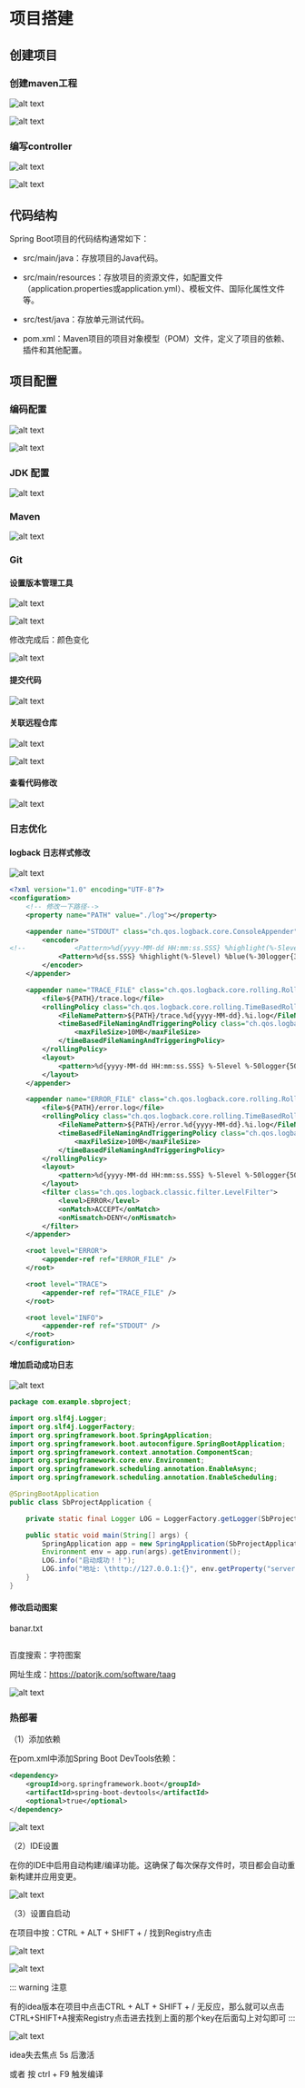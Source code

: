 # 项目搭建

## 创建项目

### 创建maven工程

![alt text](img/image-1.png)

![alt text](img/image-2.png)

### 编写controller

![alt text](img/image-3.png)

![alt text](img/image-7.png)


## 代码结构

Spring Boot项目的代码结构通常如下：

- src/main/java：存放项目的Java代码。

- src/main/resources：存放项目的资源文件，如配置文件（application.properties或application.yml）、模板文件、国际化属性文件等。

- src/test/java：存放单元测试代码。

- pom.xml：Maven项目的项目对象模型（POM）文件，定义了项目的依赖、插件和其他配置。


## 项目配置

### 编码配置

![alt text](img/image-8.png)

![alt text](img/image-9.png)

### JDK 配置

![alt text](img/image-5.png)

### Maven

![alt text](img/image-4.png)

### Git

#### 设置版本管理工具

![alt text](img/image-10.png)

![alt text](img/image-11.png)

修改完成后：颜色变化

![alt text](img/image-12.png)

#### 提交代码

![alt text](img/image-13.png)

#### 关联远程仓库

![alt text](img/image-14.png)

![alt text](img/image-15.png)

#### 查看代码修改

![alt text](img/image-18.png)

### 日志优化

#### logback 日志样式修改

![alt text](img/image-16.png)

```xml
<?xml version="1.0" encoding="UTF-8"?>
<configuration>
    <!-- 修改一下路径-->
    <property name="PATH" value="./log"></property>

    <appender name="STDOUT" class="ch.qos.logback.core.ConsoleAppender">
        <encoder>
<!--            <Pattern>%d{yyyy-MM-dd HH:mm:ss.SSS} %highlight(%-5level) %blue(%-50logger{50}:%-4line) %thread %green(%-18X{LOG_ID}) %msg%n</Pattern>-->
            <Pattern>%d{ss.SSS} %highlight(%-5level) %blue(%-30logger{30}:%-4line) %thread %green(%-18X{LOG_ID}) %msg%n</Pattern>
        </encoder>
    </appender>

    <appender name="TRACE_FILE" class="ch.qos.logback.core.rolling.RollingFileAppender">
        <file>${PATH}/trace.log</file>
        <rollingPolicy class="ch.qos.logback.core.rolling.TimeBasedRollingPolicy">
            <FileNamePattern>${PATH}/trace.%d{yyyy-MM-dd}.%i.log</FileNamePattern>
            <timeBasedFileNamingAndTriggeringPolicy class="ch.qos.logback.core.rolling.SizeAndTimeBasedFNATP">
                <maxFileSize>10MB</maxFileSize>
            </timeBasedFileNamingAndTriggeringPolicy>
        </rollingPolicy>
        <layout>
            <pattern>%d{yyyy-MM-dd HH:mm:ss.SSS} %-5level %-50logger{50}:%-4line %green(%-18X{LOG_ID}) %msg%n</pattern>
        </layout>
    </appender>

    <appender name="ERROR_FILE" class="ch.qos.logback.core.rolling.RollingFileAppender">
        <file>${PATH}/error.log</file>
        <rollingPolicy class="ch.qos.logback.core.rolling.TimeBasedRollingPolicy">
            <FileNamePattern>${PATH}/error.%d{yyyy-MM-dd}.%i.log</FileNamePattern>
            <timeBasedFileNamingAndTriggeringPolicy class="ch.qos.logback.core.rolling.SizeAndTimeBasedFNATP">
                <maxFileSize>10MB</maxFileSize>
            </timeBasedFileNamingAndTriggeringPolicy>
        </rollingPolicy>
        <layout>
            <pattern>%d{yyyy-MM-dd HH:mm:ss.SSS} %-5level %-50logger{50}:%-4line %green(%-18X{LOG_ID}) %msg%n</pattern>
        </layout>
        <filter class="ch.qos.logback.classic.filter.LevelFilter">
            <level>ERROR</level>
            <onMatch>ACCEPT</onMatch>
            <onMismatch>DENY</onMismatch>
        </filter>
    </appender>

    <root level="ERROR">
        <appender-ref ref="ERROR_FILE" />
    </root>

    <root level="TRACE">
        <appender-ref ref="TRACE_FILE" />
    </root>

    <root level="INFO">
        <appender-ref ref="STDOUT" />
    </root>
</configuration>

```

#### 增加启动成功日志

![alt text](img/image-17.png)

```java
package com.example.sbproject;

import org.slf4j.Logger;
import org.slf4j.LoggerFactory;
import org.springframework.boot.SpringApplication;
import org.springframework.boot.autoconfigure.SpringBootApplication;
import org.springframework.context.annotation.ComponentScan;
import org.springframework.core.env.Environment;
import org.springframework.scheduling.annotation.EnableAsync;
import org.springframework.scheduling.annotation.EnableScheduling;

@SpringBootApplication
public class SbProjectApplication {

	private static final Logger LOG = LoggerFactory.getLogger(SbProjectApplication.class);

	public static void main(String[] args) {
		SpringApplication app = new SpringApplication(SbProjectApplication.class);
		Environment env = app.run(args).getEnvironment();
		LOG.info("启动成功！！");
		LOG.info("地址: \thttp://127.0.0.1:{}", env.getProperty("server.port"));
	}
}
```

#### 修改启动图案

banar.txt

```

```
百度搜索：字符图案

网址生成：<https://patorjk.com/software/taag>

![alt text](img/image-19.png)


 
### 热部署

（1）添加依赖

在pom.xml中添加Spring Boot DevTools依赖：
```xml
<dependency>
    <groupId>org.springframework.boot</groupId>
    <artifactId>spring-boot-devtools</artifactId>
    <optional>true</optional>
</dependency>
```

![alt text](img/image-20.png)

（2）IDE设置

在你的IDE中启用自动构建/编译功能。这确保了每次保存文件时，项目都会自动重新构建并应用变更。

![alt text](img/image-21.png)

（3）设置自启动

在项目中按：CTRL + ALT + SHIFT + / 找到Registry点击

![alt text](img/image-23.png)

![alt text](img/image-24.png)

::: warning 注意

有的idea版本在项目中点击CTRL + ALT + SHIFT + / 无反应，那么就可以点击CTRL+SHIFT+A搜索Registry点击进去找到上面的那个key在后面勾上对勾即可
:::

![alt text](img/image-22.png)

idea失去焦点 5s 后激活

或者 按 ctrl + F9 触发编译




